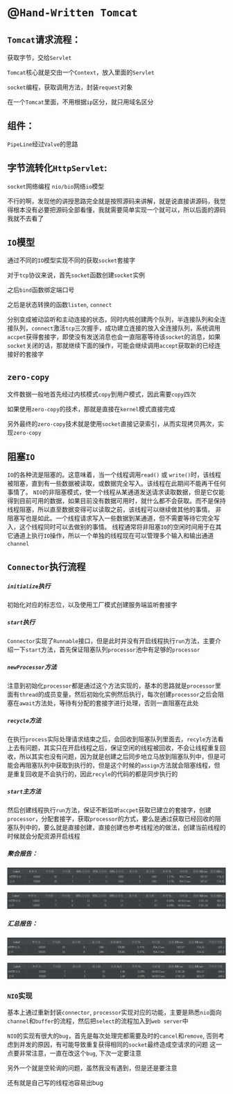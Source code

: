 # @`Hand-Written Tomcat`

## `Tomcat`请求流程：

获取字节，交给`Servlet`

`Tomcat`核心就是交由一个`Context`，放入里面的`Servlet`

`socket`编程，获取调用方法，封装`request`对象

在一个`Tomcat`里面，不用根据`ip`区分，就只用域名区分

## 组件：

`PipeLine`经过`Valve`的思路

## 字节流转化`HttpServlet`:

`socket`网络编程 `nio/bio`网络`io`模型

不行的啊，发现他的讲授思路完全就是按照源码来讲解，就是说直接讲源码，我觉得根本没有必要把源码全部看懂，我就需要简单实现一个就可以，所以后面的源码我就不去看了

## `IO`模型

通过不同的`IO`模型实现不同的获取`socket`套接字

对于`tcp`协议来说，首先`socket`函数创建`socket`实例

之后`bind`函数绑定端口号

之后是状态转换的函数`listen`, `connect`

分别变成被动监听和主动连接的状态，同时内核创建两个队列，半连接队列和全连接队列，`connect`激活`tcp`三次握手，成功建立连接的放入全连接队列，系统调用`accpet`获得套接字，即使没有发送消息也会一直阻塞等待该`socket`的消息，如果`socket`关闭的话，那就继续下面的操作，可能会继续调用`accept`获取新的已经连接好的套接字

## `zero-copy`

文件数据一般地首先经过内核模式`copy`到用户模式，因此需要`copy`四次

如果使用`zero-copy`的技术，那就是直接在`kernel`模式直接完成

另外最终的`zero-copy`技术就是使用`socket`直接记录索引，从而实现拷贝两次，实现`zero-copy`

## 阻塞`IO`

`IO`的各种流是阻塞的。这意味着，当一个线程调用`read()` 或 `write()`时，该线程被阻塞，直到有一些数据被读取，或数据完全写入。该线程在此期间不能再干任何事情了。 `NIO`的非阻塞模式，使一个线程从某通道发送请求读取数据，但是它仅能得到目前可用的数据，如果目前没有数据可用时，就什么都不会获取。而不是保持线程阻塞，所以直至数据变得可以读取之前，该线程可以继续做其他的事情。 非阻塞写也是如此。一个线程请求写入一些数据到某通道，但不需要等待它完全写入，这个线程同时可以去做别的事情。 线程通常将非阻塞`IO`的空闲时间用于在其它通道上执行`IO`操作，所以一个单独的线程现在可以管理多个输入和输出通道`channel`

## `Connector`执行流程

##### `initialize`执行

初始化对应的标志位，以及使用工厂模式创建服务端监听套接字

##### `start`执行

`Connector`实现了`Runnable`接口，但是此时并没有开启线程执行`run`方法，主要介绍一下`start`方法，首先保证阻塞队列`processor`池中有足够的`processor`

##### `newProcessor`方法

注意到初始化`processor`都是通过这个方法实现的，基本的思路就是`processor`里面有`thread`的成员变量，然后初始化实例然后执行，每次创建`processor`之后会阻塞在`await`方法处，等待有分配的套接字进行处理，否则一直阻塞在此处

##### `recycle`方法

在执行`process`实际处理请求结束之后，会回收到阻塞队列里面去，`recyle`方法看上去有问题，其实只在开启线程之后，保证空闲的线程被回收，不会让线程重复回收，所以其实也没有问题，因为就是创建之后同步地立马放到阻塞队列中，但是可能会再阻塞队列中获取到执行的，但是这个时候的`assign`方法就会阻塞线程，但是重复回收是不会执行的，因此`recyle`的代码的都是同步执行的

##### `start`主方法

然后创建线程执行`run`方法，保证不断监听`accpet`获取已建立的套接字，创建`processor`，分配套接字，获取`processor`的方式，要么是通过获取已经回收的阻塞队列中的，要么就是直接创建，直接创建也参考线程池的做法，创建当前线程的时候就会分配资源开启线程

##### 聚合报告：

![avatar](./images/image-20220928224750282.png)

![avatar](./images/image-20220928224939627.png)

##### 汇总报告：

![avatar](./images/image-20220928224800762.png)

![avatar](./images/image-20220928224925824.png)

### 

### `NIO`实现

基本上通过重新封装`connector`, `processor`实现对应的功能，主要是熟悉`nio`面向`channel`和`buffer`的流程，然后把`select`的流程加入到`web server`中

`NIO`的实现有很大的`bug`，首先是每次处理完都需要及时的`cancel`和`remove`, 否则考虑到并发的原因，有可能导致重复获得相同的`socket`最终造成空请求的问题
这一点要非常注意，一直在改这个`bug`, 下次一定要注意

另外一个就是空轮询的问题，虽然我没有遇到，但是还是要注意

还有就是自己写的线程池容易出bug